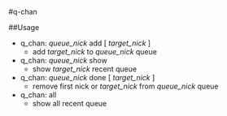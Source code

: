 #q-chan

##Usage

  - q_chan: _queue_nick_ add [ _target_nick_ ]
    * add _target_nick_ to _queue_nick_ queue
  - q_chan: _queue_nick_ show
    * show _target_nick_ recent queue
  - q_chan: _queue_nick_ done [ _target_nick_ ]
    * remove first nick or _target_nick_ from _queue_nick_ queue
  - q_chan: all
    * show all recent queue
